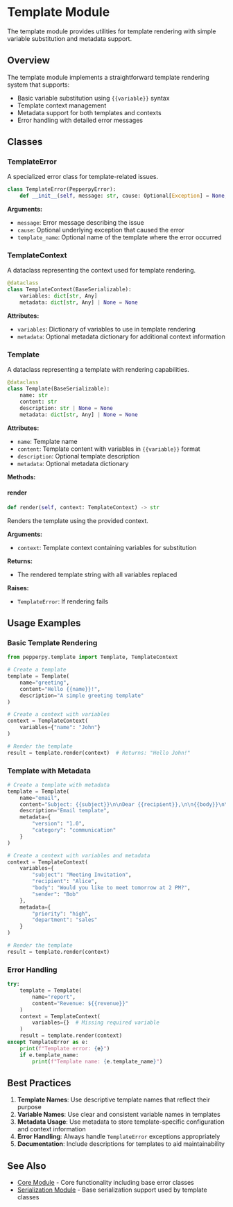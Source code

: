 # Template Module

The template module provides utilities for template rendering with simple variable substitution and metadata support.

## Overview

The template module implements a straightforward template rendering system that supports:
- Basic variable substitution using `{{variable}}` syntax
- Template context management
- Metadata support for both templates and contexts
- Error handling with detailed error messages

## Classes

### TemplateError

A specialized error class for template-related issues.

```python
class TemplateError(PepperpyError):
    def __init__(self, message: str, cause: Optional[Exception] = None, template_name: Optional[str] = None)
```

**Arguments:**
- `message`: Error message describing the issue
- `cause`: Optional underlying exception that caused the error
- `template_name`: Optional name of the template where the error occurred

### TemplateContext

A dataclass representing the context used for template rendering.

```python
@dataclass
class TemplateContext(BaseSerializable):
    variables: dict[str, Any]
    metadata: dict[str, Any] | None = None
```

**Attributes:**
- `variables`: Dictionary of variables to use in template rendering
- `metadata`: Optional metadata dictionary for additional context information

### Template

A dataclass representing a template with rendering capabilities.

```python
@dataclass
class Template(BaseSerializable):
    name: str
    content: str
    description: str | None = None
    metadata: dict[str, Any] | None = None
```

**Attributes:**
- `name`: Template name
- `content`: Template content with variables in `{{variable}}` format
- `description`: Optional template description
- `metadata`: Optional metadata dictionary

**Methods:**

#### render

```python
def render(self, context: TemplateContext) -> str
```

Renders the template using the provided context.

**Arguments:**
- `context`: Template context containing variables for substitution

**Returns:**
- The rendered template string with all variables replaced

**Raises:**
- `TemplateError`: If rendering fails

## Usage Examples

### Basic Template Rendering

```python
from pepperpy.template import Template, TemplateContext

# Create a template
template = Template(
    name="greeting",
    content="Hello {{name}}!",
    description="A simple greeting template"
)

# Create a context with variables
context = TemplateContext(
    variables={"name": "John"}
)

# Render the template
result = template.render(context)  # Returns: "Hello John!"
```

### Template with Metadata

```python
# Create a template with metadata
template = Template(
    name="email",
    content="Subject: {{subject}}\n\nDear {{recipient}},\n\n{{body}}\n\nBest regards,\n{{sender}}",
    description="Email template",
    metadata={
        "version": "1.0",
        "category": "communication"
    }
)

# Create a context with variables and metadata
context = TemplateContext(
    variables={
        "subject": "Meeting Invitation",
        "recipient": "Alice",
        "body": "Would you like to meet tomorrow at 2 PM?",
        "sender": "Bob"
    },
    metadata={
        "priority": "high",
        "department": "sales"
    }
)

# Render the template
result = template.render(context)
```

### Error Handling

```python
try:
    template = Template(
        name="report",
        content="Revenue: ${{revenue}}"
    )
    context = TemplateContext(
        variables={}  # Missing required variable
    )
    result = template.render(context)
except TemplateError as e:
    print(f"Template error: {e}")
    if e.template_name:
        print(f"Template name: {e.template_name}")
```

## Best Practices

1. **Template Names**: Use descriptive template names that reflect their purpose
2. **Variable Names**: Use clear and consistent variable names in templates
3. **Metadata Usage**: Use metadata to store template-specific configuration and context information
4. **Error Handling**: Always handle `TemplateError` exceptions appropriately
5. **Documentation**: Include descriptions for templates to aid maintainability

## See Also

- [Core Module](core.md) - Core functionality including base error classes
- [Serialization Module](serialization.md) - Base serialization support used by template classes 